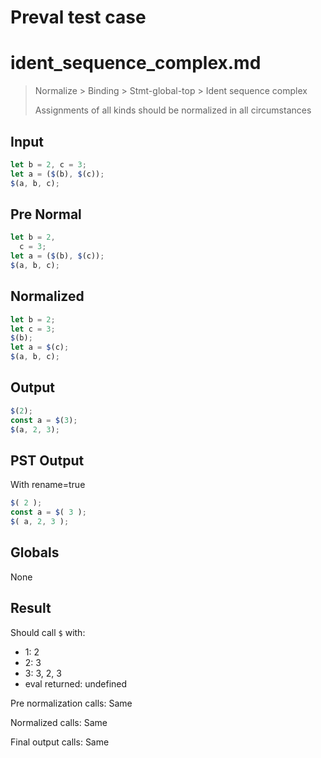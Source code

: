 # Preval test case

# ident_sequence_complex.md

> Normalize > Binding > Stmt-global-top > Ident sequence complex
>
> Assignments of all kinds should be normalized in all circumstances

## Input

`````js filename=intro
let b = 2, c = 3;
let a = ($(b), $(c));
$(a, b, c);
`````

## Pre Normal


`````js filename=intro
let b = 2,
  c = 3;
let a = ($(b), $(c));
$(a, b, c);
`````

## Normalized


`````js filename=intro
let b = 2;
let c = 3;
$(b);
let a = $(c);
$(a, b, c);
`````

## Output


`````js filename=intro
$(2);
const a = $(3);
$(a, 2, 3);
`````

## PST Output

With rename=true

`````js filename=intro
$( 2 );
const a = $( 3 );
$( a, 2, 3 );
`````

## Globals

None

## Result

Should call `$` with:
 - 1: 2
 - 2: 3
 - 3: 3, 2, 3
 - eval returned: undefined

Pre normalization calls: Same

Normalized calls: Same

Final output calls: Same
